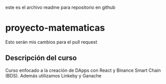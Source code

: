 este es el archivo readme para repositorio en github
# proyecto-matematicas

Esto serán mis cambios para el pull request

## Descripción del curso

Curso enfocado a la creación de DApps con React y Binance Smart Chain (BDS). Además utilizamos Linkeby y Ganache
